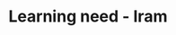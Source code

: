 ---
area: Communication Skills, calgary-cambridge-model
category: 02 - Calgary Cambridge Workshop
title: Learning need - Iram
description: Learning need - Iram
audio: /assets/audio/2 - Calgary Cambridge Workshop - Introducing the Participants & Establishing their Learing Needs - Learning need Iram - REV - MQ.mp3
article: 
www: 
keywords: Calgary, Cambridge, Model, learning, needs
youtube: 
soundcloud: 
duration: 3m 31s
---